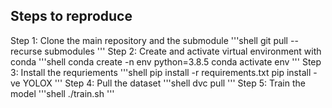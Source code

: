 ## Steps to reproduce
Step 1: Clone the main repository and the submodule
'''shell
    git pull --recurse submodules
    '''
Step 2: Create and activate virtual environment with conda
    '''shell
        conda create -n env python=3.8.5
        conda activate env
        '''
Step 3: Install the requriements
    '''shell
        pip install -r requirements.txt
        pip install -ve YOLOX
        '''
Step 4: Pull the dataset
    '''shell
        dvc pull
        '''
Step 5: Train the model
    '''shell
        ./train.sh
        '''
